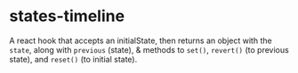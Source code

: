 # states-timeline

A react hook that accepts an initialState, then returns an object with the `state`, along with `previous` (state), & methods to `set()`, `revert()` (to previous state), and `reset()` (to initial state).
